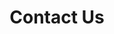 ---
layout: page
title: Contact Us
sections:
  - type: "locations"
    title: "Contact"
  - type: "connect"
    title: "Contact"
---